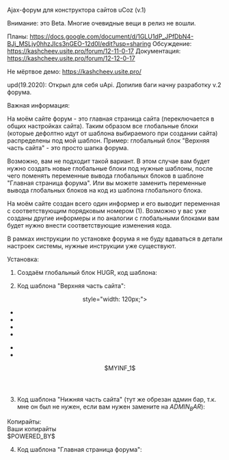 Ajax-форум для конструктора сайтов uCoz (v.1)

Внимание: это Beta. Многие очевидные вещи в релиз не вошли.

Планы: https://docs.google.com/document/d/1GLU1dP_JPfDbN4-BJj_MSLjy0hhzJIcs3nGEO-12d0I/edit?usp=sharing
Обсуждение: https://kashcheev.usite.pro/forum/12-11-0-17
Документация: https://kashcheev.usite.pro/forum/12-12-0-17

Не мёртвое демо: https://kashcheev.usite.pro/

upd(19.2020): Открыл для себя uApi. Допилив баги начну разработку v.2 форума.

Важная информация:

На моём сайте форум - это главная страница сайта (переключается в общих настройках сайта).
Таким образом все глобальные блоки (которые дефолтно идут от шаблона выбираемого при создании сайта) распределены под мой шаблон. Пример: глобальный блок "Верхняя часть сайта" - это просто шапка форума.

Возможно, вам не подходит такой вариант. В этом случае вам будет нужно создать новые глобальные блоки под нужные шаблоны, после чего поменять переменные вывода глобальных блоков в шаблоне "Главная страница форума". Или вы можете заменить переменные вывода глобальных блоков на код из шаблона глобального блока.

На моём сайте создан всего один информер и его выводит переменная с соответствующим порядковым номером (1).
Возможно у вас уже созданы другие информеры и по аналогии с глобальными блоками вам будет нужно внести соответствующие изменения кода.

В рамках инструкции по установке форума я не буду вдаваться в детали настроек системы, нужные инструкции уже существуют.

Установка:

1. Создаём глобальный блок HUGR, код шаблона:

<link rel="stylesheet" id="oblique-body-fonts-css" href="//fonts.googleapis.com/css?family=Open+Sans%3A400italic%2C600italic%2C400%2C600&#038;ver=4.4.2" media="all" />
<link type="text/css" rel="stylesheet" href="/_st/my.css" />
<style>
<?ifnot($PAGE_ID$ == 'main')?>.gDivRight {padding: 0 5% 20px;}<?else?>
#listface .gTableTop {padding: 10px 10%;}
#chater .gTableTop {padding: 20px 10%;}
.catLink {pointer-events: none;}<?endif?>
<?if($PAGE_ID$ == 'forum')?>nav li {height: 33%;}<?else?>
nav li {height: 50%;}
<?if($PAGE_ID$ == 'main')?>@media all and (max-width: 960px) {nav li {height: 33%;}}<?endif?><?endif?>
<?if($PAGE_ID$ == 'main' && strrpos($REQUEST_URI$, 'category')== -1 or $PAGE_ID$ == 'threadpage' or $PAGE_ID$ == 'addreply' or $PAGE_ID$ == 'addthread' or $PAGE_ID$ == 'addpoll' or $PAGE_ID$ == 'postedit')?>.navigationTbl, .forumNamesBar {display: none;}<?endif?>
<?if($PAGE_ID$ == 'category' or $PAGE_ID$ == 'forum')?>.gTableTop {display: none;}<?endif?>
</style>
<script src="//s22.ucoz.net/src/jquery-1.10.2.js"></script>
<script src="/.s/src/uwnd.js?2"></script>
<?if($PAGE_ID$ == 'main')?><script src="/js/forum/a.ajax.js"></script><?endif?>

2. Код шаблона "Верхняя часть сайта":

<?if($PAGE_ID$ == 'main' or $PAGE_ID$ == 'category' or $PAGE_ID$ == 'forum' or $PAGE_ID$ == 'threadpage')?>
<header class="fl base_height <?if($PAGE_ID$ == 'main' && strrpos($REQUEST_URI$, 'category')== -1)?>miner <?endif?>p_relative"<?if($PAGE_ID$ == 'main' && strrpos($REQUEST_URI$, 'category')!= -1 or $PAGE_ID$ == 'addthread')?> style="width: 120px;"<?endif?>>

<nav class="fl base_height p_relative">
<ul class="base_height p_relative">
<?if($PAGE_ID$ == 'main')?><li id="hidden" class="base_width d_none p_relative"><a class="t_center base_height base_width d_block" href="javascript://" title="Лента/Форумы"></a></li><?endif?>
<?if($PAGE_ID$ == 'forum')?><li class="base_width p_relative"><a id="newtopic" class="t_center base_height base_width d_block" href="/forum/<?substr($URI_ID$, strpos($URI_ID$, '10'))?>-0-0-1-1" title="Создать топик"></a></li><?endif?>
<li class="base_width p_relative"><a id="logo" class="t_center base_height base_width d_block" href="$HOME_PAGE_LINK$" title="Переваливайте, не задерживайтесь"></a></li>
<li class="base_width p_relative"><a id="info" class="t_center base_height base_width d_block" href="javascript://" title="О перевале"></a></li>
</ul>
</nav>

<?if($PAGE_ID$ == 'main' && strrpos($REQUEST_URI$, 'category')== -1)?><aside class="Yscroll base_back tr base_height p_absolute">

<ul class="base_width p_relative" id="navsub">
<li class="active max fl"><a id="navfeed" class="t_center d_block" href="javascript://"><i class="fa fa-bell-o" aria-hidden="true"></i></a></li>
<li class="max fr"><a id="navlist" class="t_center d_block" href="javascript://"><i class="fa fa-map-signs" aria-hidden="true"></i></a></li>
</ul>

<ul id="feedface" class="Yscroll base_width d_block p_relative">
$MYINF_1$
</ul>

<div id="listface" class="d_none"></div>

</aside><?endif?>
</header><?endif?>

3. Код шаблона "Нижняя часть сайта" (тут же обрезан админ бар, т.к. мне он был не нужен, если вам нужен замените <?substr($ADMIN_BAR$, 0, 0)?> на $ADMIN_BAR$):

<footer id="copyblock" class="back_black base_height p_absolute">
<p>Копирайты: <br />
Ваши копирайты <br />
$POWERED_BY$</p>
</footer>
<?substr($ADMIN_BAR$, 0, 0)?>
<script src="/js/forum/menu-active.js"></script>
<?if($PAGE_ID$ == 'main')?><script src="/js/forum/sidebar-active.js"></script><?endif?>
<?if($PAGE_ID$ == 'threadpage')?><script>$("#chater_form").load('/forum/<?substr(substr( $CUR_THREAD_URL$, 6, strrpos($CUR_THREAD_URL$, '-') ), 1, strrpos(substr( $CUR_THREAD_URL$, 6, strrpos($CUR_THREAD_URL$, '-') ), '-') )?>0-1-4 #formbody', function() {
$.getScript("/js/forum/formloadtopic.js");
$.getScript("/js/forum/del.js");
});
</script><?endif?>

4. Код шаблона "Главная страница форума":

<html class="base_height base_width" lang="ru">
<head>

<meta charset="utf-8">
<meta http-equiv="X-UA-Compatible" content="IE=edge">
<meta name="viewport" content="width=device-width, initial-scale=1">

<title>$MODULE_NAME$ - $SITE_NAME$</title<?'>'?>
$GLOBAL_HUGR$
</head<?'>'?>

<body class="castration base_height base_width">
$GLOBAL_AHEADER$

<?if($PAGE_ID$ == 'main' && strrpos($REQUEST_URI$, 'category')== -1)?><div id="chater" class="maxer fr p_relative" style="height: calc(100% - 101px);"><?endif?>
<?if($PAGE_ID$ == 'main' && strrpos($REQUEST_URI$, 'category')!= -1)?><div class="base_height fr p_relative" style="width: calc(100% - 120px);">
<section id="category" class="Yscroll white_back base_height base_width p_relative"><?endif?>
<?if($PAGE_ID$ == 'category' or $PAGE_ID$ == 'forum')?><div class="base_height fr p_relative" style="width: calc(100% - 120px);">
<section id="sections" class="Yscroll white_back base_height base_width p_relative"><?endif?>
<?if($PAGE_ID$ == 'threadpage')?><div class="fr p_relative" style="height: calc(100% - 101px); width: calc(100% - 120px);">
<section id="topicbody" class="Yscroll white_back base_height base_width p_relative"><?endif?>
<?if($PAGE_ID$ == 'addreply' or $PAGE_ID$ == 'addthread' or $PAGE_ID$ == 'addpoll' or $PAGE_ID$ == 'postedit')?><div id="formbody" class="base_height base_width p_relative"><?endif?>
<?if($PAGE_ID$ == 'main' or $PAGE_ID$ == 'main' && strrpos($REQUEST_URI$, 'category')!= -1 or $PAGE_ID$ == 'category' or $PAGE_ID$ == 'forum' or $PAGE_ID$ == 'threadpage' or $PAGE_ID$ == 'addreply' or $PAGE_ID$ == 'addthread' or $PAGE_ID$ == 'addpoll' or $PAGE_ID$ == 'postedit')?><?if($PAGE_ID$ == 'main' && strrpos($REQUEST_URI$, 'category')== -1)?><noscript><?endif?><?if($PAGE_ID$ == 'threadpage')?><!--<?endif?>$BODY$<?if($PAGE_ID$ == 'main' && strrpos($REQUEST_URI$, 'category')== -1)?></noscript><?endif?><?if($PAGE_ID$ == 'threadpage')?>--><?endif?><?endif?>
<?if($PAGE_ID$ == 'main' && strrpos($REQUEST_URI$, 'category')!= -1 or $PAGE_ID$ == 'category' or $PAGE_ID$ == 'forum')?></section><?endif?>
<?if($PAGE_ID$ == 'main' or $PAGE_ID$ == 'category' or $PAGE_ID$ == 'forum' or $PAGE_ID$ == 'threadpage' or $PAGE_ID$ == 'addreply' or $PAGE_ID$ == 'addthread' or $PAGE_ID$ == 'addpoll' or $PAGE_ID$ == 'postedit')?></div><?endif?>
<?if($PAGE_ID$ == 'main' && strrpos($REQUEST_URI$, 'category')== -1 or $PAGE_ID$ == 'threadpage')?><div id="chater_form" class="<?if($PAGE_ID$ == 'main')?>maxer <?endif?>fr p_relative" style="height: 101px;<?if($PAGE_ID$ == 'threadpage')?> width: calc(100% - 120px);<?endif?>"></div><?endif?>

$GLOBAL_BFOOTER$

</body>
</html>

5. Код шаблона "Вид материалов" модуля форум:

--><?ifnot($EDIT_URL$ or $EDIT_URL$ && $GID$ == '4')?><div class="humane_castration base_back fl d_block p_relative" id="post$ID$">

<div class="castration white_back">
<a class="cover base_height base_width d_block" style="background-image: url(<?if($AVATAR_URL$)?>$AVATAR_URL$<?else?>/img/TMNT_Michelangelo_13827.jpg<?endif?>);" href="$PROFILE_URL$" title="$USERNAME$"></a>
</div>

<div class="p_relative">
$MESSAGE$
</div><?else?>
<div class="humane_castration back_0176ff fr d_block p_relative" id="post$ID$">

<div class="p_relative">
$MESSAGE$<?if($EDIT_URL$ or $DELETE_URL$)?> <br /><?endif?>
<?if($EDIT_URL$)?><a href="$EDIT_URL$"><i class="fa fa-pencil-square-o" aria-hidden="true"></i></a><?endif?>
<?if($DELETE_URL$)?><a onClick="pdel($ID$, 0); return false;" href="<?substr(substr($NUMBER$, strpos($NUMBER$, 'age') +7), 0, -41)?>"><i class="fa fa-trash-o" aria-hidden="true"></i></a><?endif?>
</div><?endif?>

<?if($LAST_ON_PAGE$)?></div>
</section><!--<?else?></div><!--<?endif?>

6. Код шаблона "Форма добавления сообщения:

<section class="castration center base_height p_relative">

<?if($ERROR$)?>$ERROR$<?endif?>

<?if($_THREAD_NAME$)?><p>Thread name: <br />
$_THREAD_NAME$
</p>
<p>Thread description: <br />
$_THREAD_DESCR$
</p><?endif?>
<?if($_POLL_QUESTION$)?><p>Poll question: <br />
$_POLL_QUESTION$
</p>
<p>Poll items: <br />
<span class="pollHelp">Enter one answer per line. Maximum <b>10</b> answers.</span> <br />
$_POLL_ANSWERS$ <br />
Poll options: <br />
$_POLL_ONLY_OPT$ <br />
<label for="pollonly">Poll only (no answers allowed in thread)</label> <br />
$_POLL_MULTI_OPT$ <br />
<label for="pollmulty">Enable possibility to choose several answers</label> <br />
$_POLL_PERIOD_OPT$ Poll period (0 - no limit)
</p><?endif?>

<div class="base_width p_relative" style="height: 100px;">

$_MESSAGE$

<div class="back_white base_height fr p_relative">
<button id="frF16" class="fa-share fa p_absolute postSubmit" name="sbm"></button>
</div>

</div>
</section>

7. Код шаблона "Список категорий/форумов":

<tr>
<td>
<a id="typesection" class="white_back p_relative container" href="$FORUM_URL$" title="<?if($NEW_MESSAGES$)?>Есть новые сообщения<?else?>Нет новых сообщений<?endif?>">
<div class="castration d_block p_absolute f_status_icon">
<img class="base_width d_block" src="<?if($NEW_MESSAGES$)?>$ICON_NEW$<?else?>$ICON_NONEW$<?endif?>" />
</div>
<div class="base_height fr p_relative" style="width: calc(100% - 30px);">
<p>$FORUM_TITLE$<?if($FORUM_DESCRIPTION$)?> ($FORUM_DESCRIPTION$)<?endif?></p>
</div> </a>
</td> </tr>

8. Код шаблона "Список тем":

<td>
<div class="white_back p_relative container" href="$FORUM_URL$" title="<?if($NEW_MESSAGES$)?>Есть новые сообщения<?else?>Нет новых сообщений<?endif?>">
<div class="base_height base_width p_relative">
<p><a id="typetopic" href="$LAST_POST_LINK$">$THREAD_TITLE$<?if(THREAD_DESCRIPTION)?> ($THREAD_DESCRIPTION$)<?endif?></a><?if($EDIT_BUTTON$)?> <br />
$EDIT_BUTTON$<?endif?><?if($DELETE_BUTTON$)?>$DELETE_BUTTON$<?endif?></p>
</div> </div>
</td>

9. Создаём информер.

Скелет моего информера:
New topics
Последние обновленные темы
Количество материалов - 10 (больше ставить не нужно, т.к. информер подхватывает через Get-запрос аватар пользователя, который оставил сообщение). Как известно uCoz блокирует (на 2 часа) IP пользователей, которые шлют на сервер большое количество GET-запросов.

Шаблон информера:

<li class="white_back p_relative container" id="topicfeed-<?substr($THREAD_URL$, strrpos($THREAD_URL$, '/')+1)?>">
<div id="f_ava-<?substr($THREAD_URL$, strrpos($THREAD_URL$, '/')+1)?>" class="castration d_block p_absolute"></div>
<div class="base_height fr p_relative" style="width: calc(100% - 30px);">
<p>Новый пост в топике "$THREAD_TITLE$" от $POST_USER$</p>
</div>
</li>

<script>
$('#f_ava-<?substr($THREAD_URL$, strrpos($THREAD_URL$, '/')+1)?>').load('<?substr($POST_USER$, 61, 20)?> #ava_get');
$("#topicfeed-<?substr($THREAD_URL$, strrpos($THREAD_URL$, '/')+1)?>").click(function() {
$("#chater_form").load('/forum/<?substr(substr( $THREAD_URL$, 6, strrpos($THREAD_URL$, '-') ), 1, strrpos(substr( $THREAD_URL$, 6, strrpos($THREAD_URL$, '-') ), '-') )?>0-1-4 #formbody', function() {
$.getScript("/js/forum/formload.js");
$.getScript("/js/forum/del.js");
});
$("#chater").load('$LAST_POST_URL$#$NUMBER$ #topicbody').css("height", "calc(100% - 120px)");
$('[id^="topicfeed-"]').removeClass('active');
$(this).addClass('active');
});
</script>

10. В файловом менеджере создайте каталог css. Внутри создайте forum. В него залейте все css-стили.
В файловом менеджере создайте каталог js. Внутри создайте forum. В него залейте все js-скрипты.

Обращаю внимание на файл стилей style.css . Дефолтно его содержимое должно быть в шаблоне "Таблица стилей (CSS)". Однако вы можете подключить его напрямую в шаблон "HUGR" заменив ссылку: /_st/my.css на /css/forum/style.css

11. В шаблоне задействованы иконки: https://fontawesome.ru/all-icons/

Предполагается, что в файловом менеджере вы создате каталог font, а в него зальете стили font-awesome.min.css и все файлы шрифтов в количестве 5 штук.

12. Назначение файлов стилей и установка лого:

Насчёт style я всё объяснил.

@import url('/css/forum/normalize.css'); - сброс стилей.
@import url('/css/forum/skeleton.css'); - что-то типа фреймворка + некоторые базовые формы.
@import url('/css/forum/theme.css'); - цвета.
@import url('/css/forum/u.ajax.css'); - стиль окошек uCoz.
@import url('/css/forum/media.q.css'); - адаптивные запросы.
@import url('/font/font-awesome.min.css'); - иконки Font Awesome.

URL файла логотипа нужно устанавливать в файле theme.css, а именно:

#logo:before {
	content: '';
	background-image: url(https://kashcheev.usite.pro/img/logo.png);
}

Установку можно считать завершённой.
